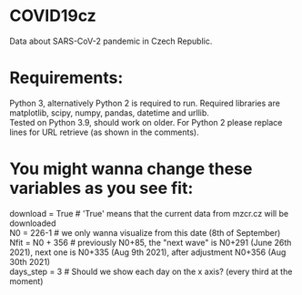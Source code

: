 # COVID19cz
Data about SARS-CoV-2 pandemic in Czech Republic.  

# Requirements:
Python 3, alternatively Python 2 is required to run. Required libraries are matplotlib, scipy, numpy, pandas, datetime and urllib.  
Tested on Python 3.9, should work on older. For Python 2 please replace lines for URL retrieve (as shown in the comments).  

# You might wanna change these variables as you see fit:
download = True  # 'True' means that the current data from mzcr.cz will be downloaded  
N0 = 226-1  # we only wanna visualize from this date (8th of September)  
Nfit = N0 + 356  # previously N0+85, the "next wave" is N0+291 (June 26th 2021), next one is N0+335 (Aug 9th 2021), after adjustment N0+356 (Aug 30th 2021)  
days_step = 3  # Should we show each day on the x axis? (every third at the moment)  
